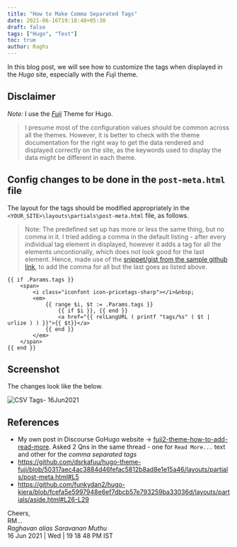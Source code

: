 ```yaml
---
title: "How to Make Comma Separated Tags"
date: 2021-06-16T19:18:48+05:30
draft: false
tags: ["Hugo", "Test"]
toc: true
author: Raghs
---
```


In this blog post, we will see how to customize the tags when displayed in the *Hugo* site, especially with the *Fuji* theme.

<!--more-->

## Disclaimer

*Note:* I use the [*Fuji*](https://github.com/dsrkafuu/hugo-theme-fuji/) Theme for Hugo.

> I presume most of the configuration values should be common across all the themes. 
> However, it is better to check with the theme documentation for the right way to get the data 
> rendered and displayed correctly on the site, as the keywords used to display the data might be different in
> each theme. 

## Config changes to be done in the `post-meta.html` file

The layout for the tags should be modified appropriately in the `<YOUR_SITE>\layouts\partials\post-meta.html` file, as follows. 

> Note: The predefined set up has more or less the same thing, but no comma in it. I tried adding a comma in the default listing - after every individual tag element in displayed, however it adds a tag for all the elements uncontionally, which does not look good for the last element. Hence, made use of the [snippet/gist from the sample github link](https://github.com/funkydan2/hugo-kiera/blob/fcefa5e5997948e6ef7dbcb57e793259ba33036d/layouts/partials/aside.html#L26-L29), to add the comma for all but the last goes as listed above. 

```
{{ if .Params.tags }}
    <span>
        <i class="iconfont icon-pricetags-sharp"></i>&nbsp;
        <em>
            {{ range $i, $t := .Params.tags }}
                {{ if $i }}, {{ end }}
                <a href="{{ relLangURL ( printf "tags/%s" ( $t | urlize ) ) }}">{{ $t}}</a>
            {{ end }}
        </em>
    </span>
{{ end }}
```
## Screenshot

The changes look like the below. 

<img src="https://raghsonline.com/hugo-site-related/csv-tags.JPG" alt="CSV Tags- 16Jun2021"/>

## References 

* My own post in Discourse GoHugo website &rarr; [fuji2-theme-how-to-add-read-more](https://discourse.gohugo.io/t/fuji2-theme-how-to-add-read-more/33367/14). Asked 2 Qns in the same thread - one for `Read More...` text and other for the *comma separated tags*
* https://github.com/dsrkafuu/hugo-theme-fuji/blob/50317aec4ac3884d46fefac5812b8ad8e1e15a46/layouts/partials/post-meta.html#L5
* https://github.com/funkydan2/hugo-kiera/blob/fcefa5e5997948e6ef7dbcb57e793259ba33036d/layouts/partials/aside.html#L26-L29

Cheers,\
RM...\
_Raghavan alias Saravanan Muthu_\
16 Jun 2021 | Wed | 19 18 48 PM IST

